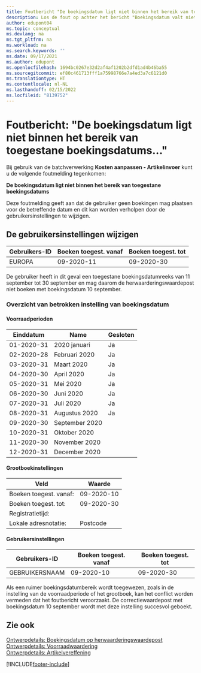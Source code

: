 ```yaml
---
title: Foutbericht "De boekingsdatum ligt niet binnen het bereik van toegestane boekingsdatums"
description: Los de fout op achter het bericht "Boekingsdatum valt niet binnen uw bereik van toegestane boekingsdatums" bij het uitvoeren van de batchverwerking Kostprijs herwaarderen - Artikelposten.
author: edupont04
ms.topic: conceptual
ms.devlang: na
ms.tgt_pltfrm: na
ms.workload: na
ms.search.keywords: ''
ms.date: 09/17/2021
ms.author: edupont
ms.openlocfilehash: 1694bc0267e32d2af4af1202b2dfd1ad4b46ba55
ms.sourcegitcommit: ef80c461713fff1a75998766e7a4ed3a7c6121d0
ms.translationtype: HT
ms.contentlocale: nl-NL
ms.lasthandoff: 02/15/2022
ms.locfileid: "8139752"
---
```

# <a name="error-message-posting-date-is-not-within-your-range-of-allowed-posting-dates"></a>Foutbericht: "De boekingsdatum ligt niet binnen het bereik van toegestane boekingsdatums..."

Bij gebruik van de batchverwerking **Kosten aanpassen - Artikelinvoer** kunt u de volgende foutmelding tegenkomen:

**De boekingsdatum ligt niet binnen het bereik van toegestane boekingsdatums**

Deze foutmelding geeft aan dat de gebruiker geen boekingen mag plaatsen voor de betreffende datum en dit kan worden verholpen door de gebruikersinstellingen te wijzigen.

## <a name="change-the-user-setup"></a>De gebruikersinstellingen wijzigen  

|Gebruikers-ID  |Boeken toegest. vanaf  | Boeken toegest. tot  |
|---------|---------|--------|
|EUROPA  |  09-2020-11      |09-2020-30      |

De gebruiker heeft in dit geval een toegestane boekingsdatumreeks van 11 september tot 30 september en mag daarom de herwaarderingswaardepost niet boeken met boekingsdatum 10 september.  

### <a name="overview-of-involved-posting-date-setup"></a>Overzicht van betrokken instelling van boekingsdatum

#### <a name="inventory-periods"></a>Voorraadperioden

|Einddatum  |Name  |Gesloten  |
|---------|---------|---------|
|01-2020-31     |2020 januari      |  Ja    |
|02-2020-28     |Februari 2020     |  Ja    |
|03-2020-31     |Maart 2020        |  Ja    |
|04-2020-30     |April 2020        |  Ja    |
|05-2020-31     |Mei   2020        |  Ja    |
|06-2020-30     |Juni   2020       |  Ja    |
|07-2020-31     |Juli  2020        |   Ja   |
|08-2020-31     |Augustus  2020     |   Ja   |
|09-2020-30     |September   2020  |         |
|10-2020-31     |Oktober   2020    |         |
|11-2020-30     |November   2020   |         |
|12-2020-31     |December   2020   |         |  

#### <a name="general-ledger-setup"></a>Grootboekinstellingen

|Veld|Waarde|
|---------|---------|
|Boeken toegest. vanaf:  |  09-2020-10      |
|Boeken toegest. tot:    |  09-2020-30      |
|Registratietijd:       |         |
|Lokale adresnotatie:|   Postcode      |  

#### <a name="user-setup"></a>Gebruikersinstellingen

|Gebruikers-ID  |Boeken toegest. vanaf  | Boeken toegest. tot  |
|---------|---------|--------|
|GEBRUIKERSNAAM |  09-2020-10      |09-2020-30      |

Als een ruimer boekingsdatumbereik wordt toegewezen, zoals in de instelling van de voorraadperiode of het grootboek, kan het conflict worden vermeden dat het foutbericht veroorzaakt. De correctiewaardepost met boekingsdatum 10 september wordt met deze instelling succesvol geboekt.
  
## <a name="see-also"></a>Zie ook  

[Ontwerpdetails: Boekingsdatum op herwaarderingswaardepost](design-details-inventory-adjustment-value-entry-posting-date.md)  
[Ontwerpdetails: Voorraadwaardering](design-details-inventory-costing.md)  
[Ontwerpdetails: Artikelvereffening](design-details-item-application.md)  

[!INCLUDE[footer-include](includes/footer-banner.md)]
